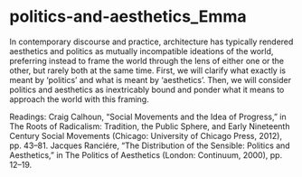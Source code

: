 # politics-and-aesthetics_Emma
 
In contemporary discourse and practice, architecture has typically rendered aesthetics and politics as mutually incompatible ideations of the world, preferring instead to frame the world through the lens of either one or the other, but rarely both at the same time. First, we will clarify what exactly is meant by ‘politics’ and what is meant by ‘aesthetics’. Then, we will consider politics and aesthetics as inextricably bound and ponder what it means to approach the world with this framing.

Readings:
Craig Calhoun, “Social Movements and the Idea of Progress,” in The Roots of Radicalism: Tradition, the Public Sphere, and Early Nineteenth Century Social Movements (Chicago: University of Chicago Press, 2012), pp. 43–81.
Jacques Ranciére, “The Distribution of the Sensible: Politics and Aesthetics,” in The Politics of Aesthetics (London: Continuum, 2000), pp. 12–19.
